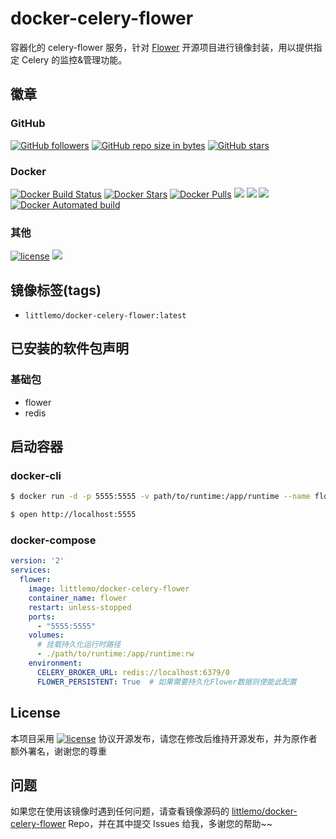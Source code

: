 # docker-celery-flower

容器化的 celery-flower 服务，针对 [Flower](https://github.com/mher/flower) 开源项目进行镜像封装，用以提供指定 Celery 的监控&管理功能。

## 徽章
### GitHub

[![GitHub followers](https://img.shields.io/github/followers/littlemo.svg?label=github%20follow)](https://github.com/littlemo) [![GitHub repo size in bytes](https://img.shields.io/github/repo-size/littlemo/docker-celery-flower.svg)](https://github.com/littlemo/docker-celery-flower) [![GitHub stars](https://img.shields.io/github/stars/littlemo/docker-celery-flower.svg?label=github%20stars)](https://github.com/littlemo/docker-celery-flower)

### Docker

[![Docker Build Status](https://img.shields.io/docker/build/littlemo/docker-celery-flower.svg)](https://hub.docker.com/r/littlemo/docker-celery-flower/) [![Docker Stars](https://img.shields.io/docker/stars/littlemo/docker-celery-flower.svg)](https://hub.docker.com/r/littlemo/docker-celery-flower/) [![Docker Pulls](https://img.shields.io/docker/pulls/littlemo/docker-celery-flower.svg)](https://hub.docker.com/r/littlemo/docker-celery-flower/) [![](https://images.microbadger.com/badges/image/littlemo/docker-celery-flower.svg)](https://microbadger.com/images/littlemo/docker-celery-flower) [![](https://images.microbadger.com/badges/commit/littlemo/docker-celery-flower.svg)](https://microbadger.com/images/littlemo/docker-celery-flower) [![](https://images.microbadger.com/badges/version/littlemo/docker-celery-flower.svg)](https://microbadger.com/images/littlemo/docker-celery-flower) [![Docker Automated build](https://img.shields.io/docker/automated/littlemo/docker-celery-flower.svg)](https://hub.docker.com/r/littlemo/docker-celery-flower/)

### 其他

[![license](https://img.shields.io/github/license/littlemo/docker-celery-flower.svg)](https://github.com/littlemo/docker-celery-flower) [![](https://img.shields.io/badge/bitcoin-donate-green.svg)](https://keybase.io/littlemo)

## 镜像标签(tags)

- `littlemo/docker-celery-flower:latest`

## 已安装的软件包声明
### 基础包

- flower
- redis

## 启动容器
### docker-cli

```bash
$ docker run -d -p 5555:5555 -v path/to/runtime:/app/runtime --name flower littlemo/docker-celery-flower:latest

$ open http://localhost:5555
```

### docker-compose

```yml
version: '2'
services:
  flower:
    image: littlemo/docker-celery-flower
    container_name: flower
    restart: unless-stopped
    ports:
      - "5555:5555"
    volumes:
      # 挂载持久化运行时路径
      - ./path/to/runtime:/app/runtime:rw
    environment:
      CELERY_BROKER_URL: redis://localhost:6379/0
      FLOWER_PERSISTENT: True  # 如果需要持久化Flower数据则使能此配置
```

## License

本项目采用 [![license](https://img.shields.io/github/license/littlemo/docker-celery-flower.svg)](https://github.com/littlemo/docker-celery-flower) 协议开源发布，请您在修改后维持开源发布，并为原作者额外署名，谢谢您的尊重


## 问题

如果您在使用该镜像时遇到任何问题，请查看镜像源码的 [littlemo/docker-celery-flower](https://github.com/littlemo/docker-celery-flower) Repo，并在其中提交 Issues 给我，多谢您的帮助~~
